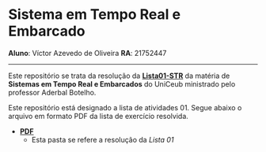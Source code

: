 # Sistema em Tempo Real e Embarcado

**Aluno**: Víctor Azevedo de Oliveira 
**RA**: 21752447

***

Este repositório se trata da resolução da [**Lista01-STR**](https://dev.educatux.com.br/uniceub/str/-/tree/master/pdf) da matéria de **Sistemas em Tempo Real e Embarcados** do UniCeub ministrado pelo professor Aderbal Botelho.

Este repositório está designado a lista de atividades 01.
Segue abaixo o arquivo em formato PDF da lista de exercício resolvida.

* [**PDF**](https://github.com/VictorAzO/STRE/tree/main/Lista01-STR)
    - Esta pasta se refere a resolução da *Lista 01*

